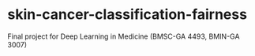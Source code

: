 # skin-cancer-classification-fairness
Final project for Deep Learning in Medicine (BMSC-GA 4493, BMIN-GA 3007)
